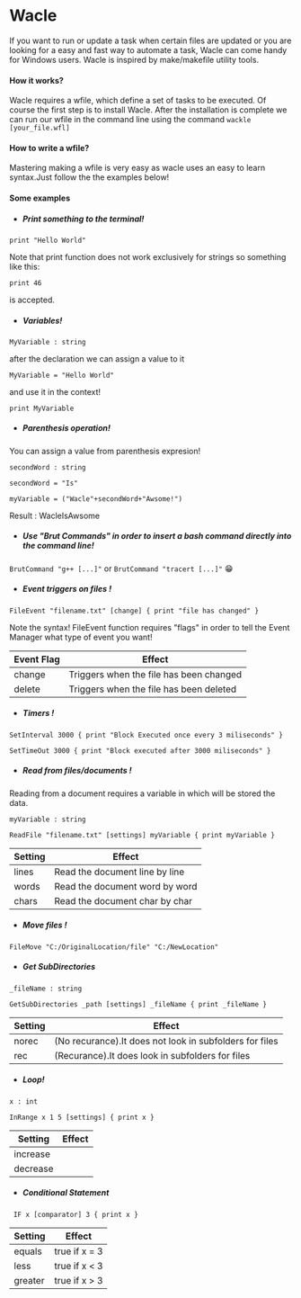 # Wacle
If you want to run or update a task when certain files are updated or you are looking for a easy and fast way to automate a task, Wacle can come handy for Windows users.
Wacle is inspired by make/makefile utility tools.

#### How it works?
Wacle requires a wfile, which define a set of tasks to be executed.
Of course the first step is to install Wacle.
After the installation is complete we can run our wfile in the command line using the command 
     `wackle [your_file.wfl]`
     
#### How to write a wfile?
Mastering making a wfile is very easy as wacle uses an easy to learn syntax.Just follow the the examples below!

#### Some examples

* ##### Print something to the terminal!
`print "Hello World"`

Note that print function does not work exclusively for strings so something like this:

`print 46`

is accepted.

* ##### Variables!

`MyVariable : string`

after the declaration we can assign a value to it

`MyVariable = "Hello World"`

and use it in the context!

`print MyVariable`

* ##### Parenthesis operation!

You can assign a value from parenthesis expresion!

`secondWord : string`

`secondWord = "Is"`

`myVariable = ("Wacle"+secondWord+"Awsome!")`

Result : WacleIsAwsome

* ##### Use "Brut Commands" in order to insert a bash command directly into the command line!
`BrutCommand "g++ [...]"` or `BrutCommand "tracert [...]"` :grin:

* ##### Event triggers on files !

`FileEvent "filename.txt" [change] {
print "file has changed"
}`

Note the syntax! 
FileEvent function requires "flags" in order to tell the Event Manager what type of event you want!

Event Flag | Effect
------------ | -------------
change | Triggers when the file has been changed
delete | Triggers when the file has been deleted


* ##### Timers !

`SetInterval 3000 {
print "Block Executed once every 3 miliseconds"
}`

`SetTimeOut 3000 {
print "Block executed after 3000 miliseconds"
}`

* ##### Read from files/documents !
Reading from a document requires a variable in which will be stored the data.

`myVariable : string`


`ReadFile "filename.txt" [settings] myVariable {
print myVariable
}`

Setting | Effect
------------ | -------------
lines | Read the document line by line
words | Read the document word by word
chars | Read the document char by char

* ##### Move files !

`FileMove "C:/OriginalLocation/file" "C:/NewLocation"`

* ##### Get SubDirectories 

`_fileName : string`

`GetSubDirectories _path [settings] _fileName {
print _fileName
}`


Setting | Effect
------------ | -------------
norec | (No recurance).It does not look in subfolders for files
 rec  | (Recurance).It does look in subfolders for files


* ##### Loop!

`x : int`

`InRange x 1 5 [settings] {
 print x
}`

Setting | Effect
------------ | -------------
increase | 
decrease | 

* ##### Conditional Statement

` IF x [comparator] 3 {
    print x
    }`

Setting | Effect
------------ | -------------
equals | true if x = 3 
less   | true if x < 3
greater | true if x > 3       

